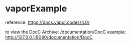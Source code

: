 # vaporExample

reference:
https://docs.vapor.codes/4.0/

to view the DocC Archive: <yourdomain>/documentation/DocC
example:  http://127.0.0.1:8080/documentation/DocC
